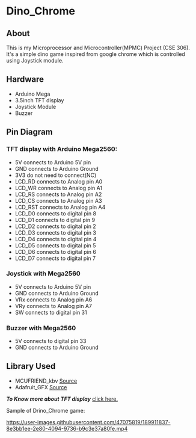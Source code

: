 # Dino_Chrome

## About 
This is my Microprocessor and Microcontroller(MPMC) Project (CSE 306). It's a simple dino game inspired from google chrome which is controlled using Joystick module.

## Hardware
- Arduino Mega
- 3.5inch TFT display
- Joystick Module
- Buzzer

## Pin Diagram
### TFT display with Arduino Mega2560:
- 5V  connects to Arduino 5V pin
- GND connects to Arduino Ground
- 3V3 do not need to connect(NC)
- LCD_RD   connects to Analog pin A0
- LCD_WR   connects to Analog pin A1
- LCD_RS   connects to Analog pin A2
- LCD_CS   connects to Analog pin A3
- LCD_RST  connects to Analog pin A4
- LCD_D0   connects to digital pin 8
- LCD_D1   connects to digital pin 9
- LCD_D2   connects to digital pin 2
- LCD_D3   connects to digital pin 3
- LCD_D4   connects to digital pin 4
- LCD_D5   connects to digital pin 5
- LCD_D6   connects to digital pin 6
- LCD_D7   connects to digital pin 7

### Joystick with Mega2560
- 5V  connects to Arduino 5V pin
- GND connects to Arduino Ground
- VRx connects to Analog pin A6
- VRy connects to Analog pin A7
- SW  connects to digital pin 31

### Buzzer with Mega2560
- 5V connects to digital pin 33
- GND connects to Arduino Ground

## Library Used
- MCUFRIEND_kbv [Source](https://github.com/prenticedavid/MCUFRIEND_kbv)
- Adafruit_GFX  [Source](https://github.com/adafruit/Adafruit-GFX-Library)

**_To Know more about TFT display_** [click here.](https://create.arduino.cc/projecthub/electropeak/ultimate-beginner-s-guide-to-run-tft-lcd-displays-by-arduino-081006)

Sample of Drino_Chrome game:

https://user-images.githubusercontent.com/47075819/189911837-8e3bb1ee-2e80-4094-9736-b9c3e37a80fe.mp4


